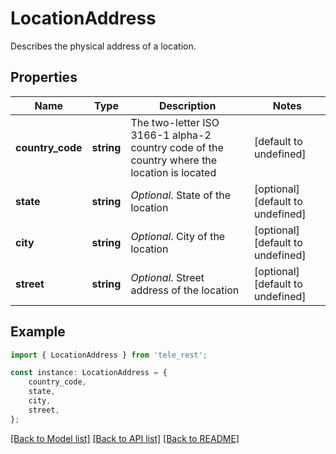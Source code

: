 # LocationAddress

Describes the physical address of a location.

## Properties

Name | Type | Description | Notes
------------ | ------------- | ------------- | -------------
**country_code** | **string** | The two-letter ISO 3166-1 alpha-2 country code of the country where the location is located | [default to undefined]
**state** | **string** | *Optional*. State of the location | [optional] [default to undefined]
**city** | **string** | *Optional*. City of the location | [optional] [default to undefined]
**street** | **string** | *Optional*. Street address of the location | [optional] [default to undefined]

## Example

```typescript
import { LocationAddress } from 'tele_rest';

const instance: LocationAddress = {
    country_code,
    state,
    city,
    street,
};
```

[[Back to Model list]](../README.md#documentation-for-models) [[Back to API list]](../README.md#documentation-for-api-endpoints) [[Back to README]](../README.md)
